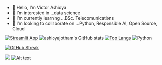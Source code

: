 - 👋 Hello, I’m Victor Ashioya
- 👀 I’m interested in ...data science
- 🌱 I’m currently learning ...BSc. Telecomunications
- 💞️ I’m looking to collaborate on ...Python, Responsible AI, Open Source, Cloud

<!---
ashioyajotham/ashioyajotham is a ✨ special ✨ repository because its `README.md` (this file) appears on your GitHub profile.
You can click the Preview link to take a look at your changes.
--->
[![Streamlit App](https://static.streamlit.io/badges/streamlit_badge_black_white.svg)](https://ashioyajotham-streamlit-financial-inclusion-in-africaapp-ys1wls.streamlit.app/)
![ashioyajotham's GitHub stats](https://github-readme-stats.vercel.app/api?username=ashioyajotham&show_icons=true&theme=tokyonight)
[![Top Langs](https://github-readme-stats.vercel.app/api/top-langs/?username=ashioyajotham&layout=compact&theme=tokyonight)](https://github.com/ashioyajotham/github-readme-stats)
![Python](https://img.shields.io/badge/python-3670A0?style=for-the-badge&logo=python&logoColor=ffdd54)

[![GitHub Streak](https://github-readme-streak-stats.herokuapp.com/?user=ashioyajotham&theme=tokyonight)](https://git.io/streak-stats)

![](https://komarev.com/ghpvc/?username=ashioyajotham&color=green&hidden=True&style=flat-square&label=PROFILE+VIEWS)
![Alt text](https://spotify-recently-played-readme.vercel.app/api?user=tky0vrvb3151zocqr034iz6p2&unique={true|1|on|yes}&count=1&width=600&unique=true)
